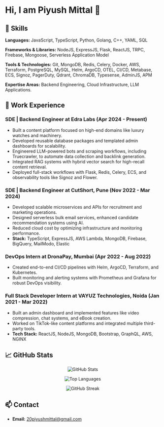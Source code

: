 <h1 align="left">Hi, I am Piyush Mittal 👋</h1>

## 🔧 Skills

**Languages:** JavaScript, TypeScript, Python, Golang, C++, YAML, SQL

**Frameworks & Libraries:** NodeJS, ExpressJS, Flask, ReactJS, TRPC, Firebase, Mongoose, Serverless Application Model

**Tools & Technologies:** Git, MongoDB, Redis, Celery, Docker, AWS, Terraform, PostgreSQL, MySQL, Helm, ArgoCD, OTEL, CI/CD, Metabase, ECS, Signoz, PagerDuty, Qdrant, ChromaDB, Typesense, AdminJS, APM

**Expertise Areas:** Backend Engineering, Cloud Infrastructure, LLM Applications.

## 💼 Work Experience

### SDE | Backend Engineer at Edra Labs (Apr 2024 - Present)
- Built a content platform focused on high-end domains like luxury watches and machinery.
- Developed reusable database packages and templated admin dashboards for scalability.
- Engineered LLM-powered bots and scraping workflows, including Truecrawler, to automate data collection and backlink generation.
- Integrated RAG systems with hybrid vector search for high-recall content retrieval.
- Deployed full-stack workflows with Flask, Redis, Celery, ECS, and observability tools like Signoz and Flower.

### SDE | Backend Engineer at CutShort, Pune (Nov 2022 - Mar 2024)
- Developed scalable microservices and APIs for recruitment and marketing operations.
- Designed serverless bulk email services, enhanced candidate recommendation systems using AI.
- Reduced cloud cost by optimizing infrastructure and monitoring performance.
- **Stack:** TypeScript, ExpressJS, AWS Lambda, MongoDB, Firebase, BigQuery, MailModo, Elastic

### DevOps Intern at DronaPay, Mumbai (Apr 2022 - Aug 2022)
- Created end-to-end CI/CD pipelines with Helm, ArgoCD, Terraform, and Kubernetes.
- Built monitoring and alerting systems with Prometheus and Grafana for robust DevOps visibility.

### Full Stack Developer Intern at VAYUZ Technologies, Noida (Jan 2021 - Mar 2022)
- Built an admin dashboard and implemented features like video compression, chat systems, and eBook creation.
- Worked on TikTok-like content platforms and integrated multiple third-party tools.
- **Tech Stack:** ReactJS, NodeJS, MongoDB, Bootstrap, GraphQL, AWS, NGINX

## 📈 GitHub Stats

<p align="center">
  <img src="https://github-readme-stats.vercel.app/api?username=piyushmittal20&show_icons=true&theme=radical" alt="GitHub Stats">
</p>

<p align="center">
  <img src="https://github-readme-stats.vercel.app/api/top-langs/?username=piyushmittal20&layout=compact&theme=radical" alt="Top Languages">
</p>

<p align="center">
  <img src="https://streak-stats.demolab.com?user=piyushmittal20&theme=radical&date_format=M%20j%5B%2C%20Y%5D" alt="GitHub Streak">
</p>

## 📫 Contact

- **Email:** 20piyushmittal@gmail.com
